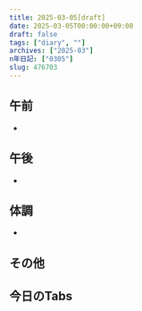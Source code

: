 ```yaml
---
title: 2025-03-05[draft]
date: 2025-03-05T00:00:00+09:00
draft: false
tags: ["diary", ""]
archives: ["2025-03"]
n年日記: ["0305"]
slug: 476703
---
```

## 午前
- 
## 午後
- 
## 体調
- 
## その他
## 今日のTabs